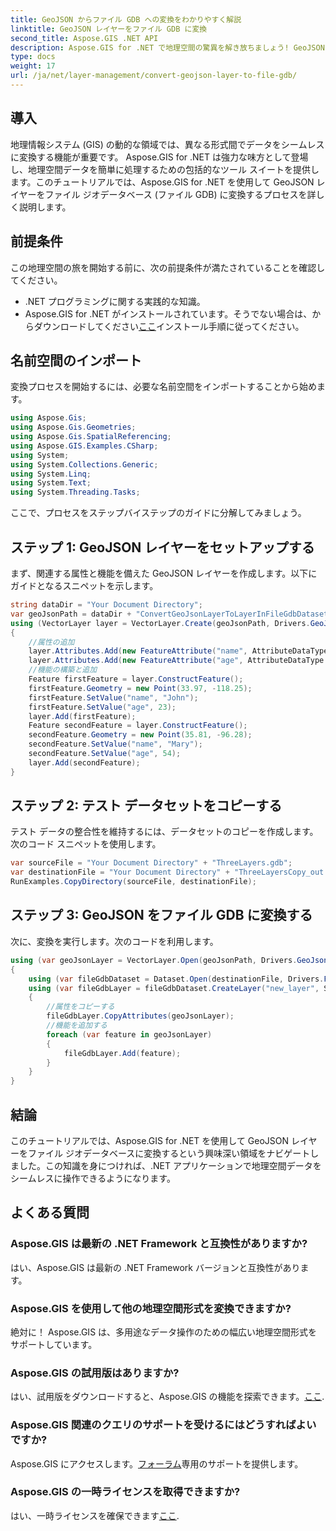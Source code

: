 ```yaml
---
title: GeoJSON からファイル GDB への変換をわかりやすく解説
linktitle: GeoJSON レイヤーをファイル GDB に変換
second_title: Aspose.GIS .NET API
description: Aspose.GIS for .NET で地理空間の驚異を解き放ちましょう! GeoJSON レイヤーをファイル ジオデータベースに簡単に変換します。やってみよう！ #アスポーズ #GIS
type: docs
weight: 17
url: /ja/net/layer-management/convert-geojson-layer-to-file-gdb/
---
```

## 導入
地理情報システム (GIS) の動的な領域では、異なる形式間でデータをシームレスに変換する機能が重要です。 Aspose.GIS for .NET は強力な味方として登場し、地理空間データを簡単に処理するための包括的なツール スイートを提供します。このチュートリアルでは、Aspose.GIS for .NET を使用して GeoJSON レイヤーをファイル ジオデータベース (ファイル GDB) に変換するプロセスを詳しく説明します。
## 前提条件
この地理空間の旅を開始する前に、次の前提条件が満たされていることを確認してください。
- .NET プログラミングに関する実践的な知識。
-  Aspose.GIS for .NET がインストールされています。そうでない場合は、からダウンロードしてください[ここ](https://releases.aspose.com/gis/net/)インストール手順に従ってください。
## 名前空間のインポート
変換プロセスを開始するには、必要な名前空間をインポートすることから始めます。
```csharp
using Aspose.Gis;
using Aspose.Gis.Geometries;
using Aspose.Gis.SpatialReferencing;
using Aspose.GIS.Examples.CSharp;
using System;
using System.Collections.Generic;
using System.Linq;
using System.Text;
using System.Threading.Tasks;
```
ここで、プロセスをステップバイステップのガイドに分解してみましょう。
## ステップ 1: GeoJSON レイヤーをセットアップする
まず、関連する属性と機能を備えた GeoJSON レイヤーを作成します。以下にガイドとなるスニペットを示します。
```csharp
string dataDir = "Your Document Directory";
var geoJsonPath = dataDir + "ConvertGeoJsonLayerToLayerInFileGdbDataset_out.json";
using (VectorLayer layer = VectorLayer.Create(geoJsonPath, Drivers.GeoJson))
{
    //属性の追加
    layer.Attributes.Add(new FeatureAttribute("name", AttributeDataType.String));
    layer.Attributes.Add(new FeatureAttribute("age", AttributeDataType.Integer));
    //機能の構築と追加
    Feature firstFeature = layer.ConstructFeature();
    firstFeature.Geometry = new Point(33.97, -118.25);
    firstFeature.SetValue("name", "John");
    firstFeature.SetValue("age", 23);
    layer.Add(firstFeature);
    Feature secondFeature = layer.ConstructFeature();
    secondFeature.Geometry = new Point(35.81, -96.28);
    secondFeature.SetValue("name", "Mary");
    secondFeature.SetValue("age", 54);
    layer.Add(secondFeature);
}
```
## ステップ 2: テスト データセットをコピーする
テスト データの整合性を維持するには、データセットのコピーを作成します。次のコード スニペットを使用します。
```csharp
var sourceFile = "Your Document Directory" + "ThreeLayers.gdb";
var destinationFile = "Your Document Directory" + "ThreeLayersCopy_out.gdb";
RunExamples.CopyDirectory(sourceFile, destinationFile);
```
## ステップ 3: GeoJSON をファイル GDB に変換する
次に、変換を実行します。次のコードを利用します。
```csharp
using (var geoJsonLayer = VectorLayer.Open(geoJsonPath, Drivers.GeoJson))
{
    using (var fileGdbDataset = Dataset.Open(destinationFile, Drivers.FileGdb))
    using (var fileGdbLayer = fileGdbDataset.CreateLayer("new_layer", SpatialReferenceSystem.Wgs84))
    {
        //属性をコピーする
        fileGdbLayer.CopyAttributes(geoJsonLayer);
        //機能を追加する
        foreach (var feature in geoJsonLayer)
        {
            fileGdbLayer.Add(feature);
        }
    }
}
```
## 結論
このチュートリアルでは、Aspose.GIS for .NET を使用して GeoJSON レイヤーをファイル ジオデータベースに変換するという興味深い領域をナビゲートしました。この知識を身につければ、.NET アプリケーションで地理空間データをシームレスに操作できるようになります。
## よくある質問
### Aspose.GIS は最新の .NET Framework と互換性がありますか?
はい、Aspose.GIS は最新の .NET Framework バージョンと互換性があります。
### Aspose.GIS を使用して他の地理空間形式を変換できますか?
絶対に！ Aspose.GIS は、多用途なデータ操作のための幅広い地理空間形式をサポートしています。
### Aspose.GIS の試用版はありますか?
はい、試用版をダウンロードすると、Aspose.GIS の機能を探索できます。[ここ](https://releases.aspose.com/).
### Aspose.GIS 関連のクエリのサポートを受けるにはどうすればよいですか?
 Aspose.GIS にアクセスします。[フォーラム](https://forum.aspose.com/c/gis/33)専用のサポートを提供します。
### Aspose.GIS の一時ライセンスを取得できますか?
はい、一時ライセンスを確保できます[ここ](https://purchase.aspose.com/temporary-license/).